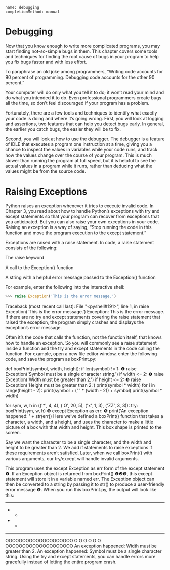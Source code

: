 ```ngMeta
name: debugging
completionMethod: manual
```
# Debugging
Now that you know enough to write more complicated programs, you may start finding not-so-simple bugs in them. This chapter covers some tools and techniques for finding the root cause of bugs in your program to help you fix bugs faster and with less effort.

To paraphrase an old joke among programmers, “Writing code accounts for 90 percent of programming. Debugging code accounts for the other 90 percent.”

Your computer will do only what you tell it to do; it won’t read your mind and do what you intended it to do. Even professional programmers create bugs all the time, so don’t feel discouraged if your program has a problem.

Fortunately, there are a few tools and techniques to identify what exactly your code is doing and where it’s going wrong. First, you will look at logging and assertions, two features that can help you detect bugs early. In general, the earlier you catch bugs, the easier they will be to fix.

Second, you will look at how to use the debugger. The debugger is a feature of IDLE that executes a program one instruction at a time, giving you a chance to inspect the values in variables while your code runs, and track how the values change over the course of your program. This is much slower than running the program at full speed, but it is helpful to see the actual values in a program while it runs, rather than deducing what the values might be from the source code.

# Raising Exceptions
Python raises an exception whenever it tries to execute invalid code. In Chapter 3, you read about how to handle Python’s exceptions with try and except statements so that your program can recover from exceptions that you anticipated. But you can also raise your own exceptions in your code. Raising an exception is a way of saying, “Stop running the code in this function and move the program execution to the except statement.”

Exceptions are raised with a raise statement. In code, a raise statement consists of the following:

The raise keyword

A call to the Exception() function

A string with a helpful error message passed to the Exception() function

For example, enter the following into the interactive shell:

```python
>>> raise Exception('This is the error message.')
```
Traceback (most recent call last):
  File "<pyshell#191>", line 1, in <module>
    raise Exception('This is the error message.')
Exception: This is the error message.
If there are no try and except statements covering the raise statement that raised the exception, the program simply crashes and displays the exception’s error message.

Often it’s the code that calls the function, not the function itself, that knows how to handle an exception. So you will commonly see a raise statement inside a function and the try and except statements in the code calling the function. For example, open a new file editor window, enter the following code, and save the program as boxPrint.py:


   def boxPrint(symbol, width, height):
       if len(symbol) != 1:
❶         raise Exception('Symbol must be a single character string.')
       if width <= 2:
❷         raise Exception('Width must be greater than 2.')
       if height <= 2:
❸         raise Exception('Height must be greater than 2.')
       print(symbol * width)
       for i in range(height - 2):
           print(symbol + (' ' * (width - 2)) + symbol)
       print(symbol * width)

   for sym, w, h in (('*', 4, 4), ('O', 20, 5), ('x', 1, 3), ('ZZ', 3, 3)):
       try:
           boxPrint(sym, w, h)
❹     except Exception as err:
❺         print('An exception happened: ' + str(err))
Here we’ve defined a boxPrint() function that takes a character, a width, and a height, and uses the character to make a little picture of a box with that width and height. This box shape is printed to the screen.

Say we want the character to be a single character, and the width and height to be greater than 2. We add if statements to raise exceptions if these requirements aren’t satisfied. Later, when we call boxPrint() with various arguments, our try/except will handle invalid arguments.

This program uses the except Exception as err form of the except statement ❹. If an Exception object is returned from boxPrint() ❶❷❸, this except statement will store it in a variable named err. The Exception object can then be converted to a string by passing it to str() to produce a user-friendly error message ❺. When you run this boxPrint.py, the output will look like this:


****
*  *
*  *
****
OOOOOOOOOOOOOOOOOOOO
O                  O
O                  O
O                  O
OOOOOOOOOOOOOOOOOOOO
An exception happened: Width must be greater than 2.
An exception happened: Symbol must be a single character string.
Using the try and except statements, you can handle errors more gracefully instead of letting the entire program crash.